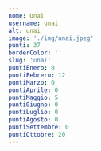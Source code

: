 ```yaml
---
nome: Unai
username: unai
alt: unai
image: './img/unai.jpeg'
punti: 37
borderColor: ''
slug: 'unai'
puntiEnero: 0
puntiFebrero: 12
puntiMarzo: 0
puntiAprile: 0
puntiMaggio: 5
puntiGiugno: 0
puntiLuglio: 0
puntiAgosto: 0
puntiSettembre: 0
puntiOttobre: 20
---
```

